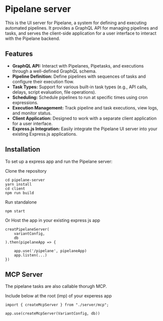 # Pipelane server

This is the UI server for Pipelane, a system for defining and executing automated pipelines. It provides a GraphQL API for managing pipelines and tasks, and serves the client-side application for a user interface to interact with the Pipelane backend.

## Features

- **GraphQL API:** Interact with Pipelanes, Pipetasks, and executions through a well-defined GraphQL schema.
- **Pipeline Definition:** Define pipelines with sequences of tasks and configure their execution flow.
- **Task Types:** Support for various built-in task types (e.g., API calls, delays, script evaluation, file operations).
- **Scheduling:** Schedule pipelines to run at specific times using cron expressions.
- **Execution Management:** Track pipeline and task executions, view logs, and monitor status.
- **Client Application:** Designed to work with a separate client application for a user interface.
- **Express.js Integration:** Easily integrate the Pipelane UI server into your existing Express.js applications.

## Installation

To set up a express app and run the Pipelane server:

Clone the repository

```
cd pipelane-server
yarn install
cd client 
npm run build
```

Run standalone
```
npm start
```

Or Host the app in your existing express js app

```
creatPipelaneServer(
    variantConfig,
    db
).then(pipelaneApp => {

    app.use('/pipelane', pipelaneApp)
    app.listen(...)
})
```

## MCP Server

The pipelane tasks are also callable thorugh MCP.

Include below at the root (imp) of your experess app

```
import { createMcpServer } from "./server/mcp";

app.use(createMcpServer(VariantConfig, db))

```
